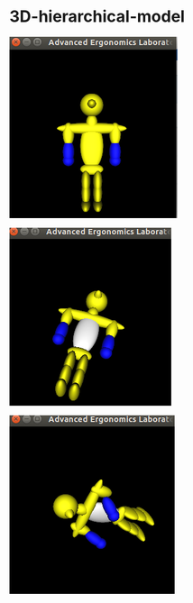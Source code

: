 # 3D-hierarchical-model
![Alt text](https://github.com/markqian/3D-hierarchical-model/blob/master/screenshots/doll1.png)

![Alt text](https://github.com/markqian/3D-hierarchical-model/blob/master/screenshots/doll2.png)

![Alt text](https://github.com/markqian/3D-hierarchical-model/blob/master/screenshots/doll3.png)
